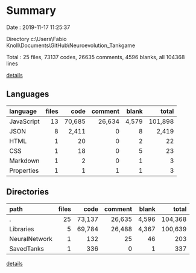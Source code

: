 # Summary

Date : 2019-11-17 11:25:37

Directory c:\Users\Fabio Knoll\Documents\GitHub\Neuroevolution_Tankgame

Total : 25 files,  73137 codes, 26635 comments, 4596 blanks, all 104368 lines

[details](details.md)

## Languages
| language | files | code | comment | blank | total |
| :--- | ---: | ---: | ---: | ---: | ---: |
| JavaScript | 13 | 70,685 | 26,634 | 4,579 | 101,898 |
| JSON | 8 | 2,411 | 0 | 8 | 2,419 |
| HTML | 1 | 20 | 0 | 2 | 22 |
| CSS | 1 | 18 | 0 | 5 | 23 |
| Markdown | 1 | 2 | 0 | 1 | 3 |
| Properties | 1 | 1 | 1 | 1 | 3 |

## Directories
| path | files | code | comment | blank | total |
| :--- | ---: | ---: | ---: | ---: | ---: |
| . | 25 | 73,137 | 26,635 | 4,596 | 104,368 |
| Libraries | 5 | 69,784 | 26,488 | 4,367 | 100,639 |
| NeuralNetwork | 1 | 132 | 25 | 46 | 203 |
| SavedTanks | 1 | 336 | 0 | 1 | 337 |

[details](details.md)